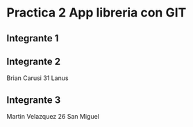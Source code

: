 # Practica 2 App libreria con GIT

## Integrante 1

## Integrante 2
Brian Carusi 31 Lanus
## Integrante 3
Martin Velazquez 26 San Miguel